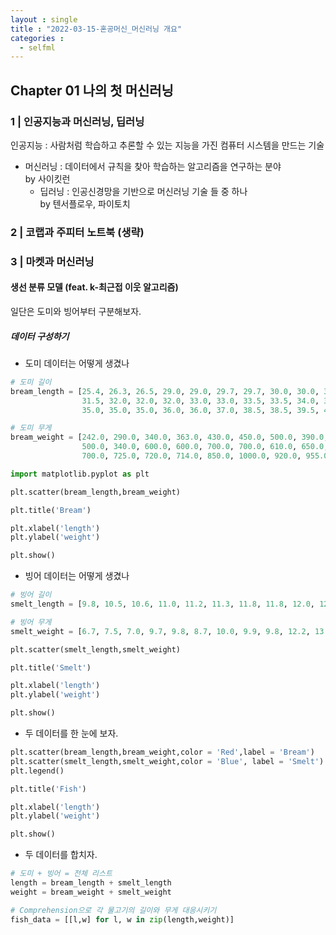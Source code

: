 ```yaml
---
layout : single
title : "2022-03-15-혼공머신_머신러닝 개요" 
categories : 
  - selfml
---
```


## Chapter 01 나의 첫 머신러닝

### 1 | 인공지능과 머신러닝, 딥러닝

인공지능 : 사람처럼 학습하고 추론할 수 있는 지능을 가진 컴퓨터 시스템을 만드는 기술

* 머신러닝 : 데이터에서 규칙을 찾아 학습하는 알고리즘을 연구하는 분야  
  by 사이킷런
  - 딥러닝 : 인공신경망을 기반으로 머신러닝 기술 들 중 하나  
  by 텐서플로우, 파이토치

### 2 | 코랩과 주피터 노트북 (생략)
### 3 | 마켓과 머신러닝

#### 생선 분류 모델 (feat. k-최근접 이웃 알고리즘)

일단은 도미와 빙어부터 구분해보자.  

##### 데이터 구성하기

- 도미 데이터는 어떻게 생겼나  

```python
# 도미 길이
bream_length = [25.4, 26.3, 26.5, 29.0, 29.0, 29.7, 29.7, 30.0, 30.0, 30.7, 31.0, 31.0, 
                31.5, 32.0, 32.0, 32.0, 33.0, 33.0, 33.5, 33.5, 34.0, 34.0, 34.5, 35.0, 
                35.0, 35.0, 35.0, 36.0, 36.0, 37.0, 38.5, 38.5, 39.5, 41.0, 41.0]

# 도미 무게
bream_weight = [242.0, 290.0, 340.0, 363.0, 430.0, 450.0, 500.0, 390.0, 450.0, 500.0, 475.0, 500.0, 
                500.0, 340.0, 600.0, 600.0, 700.0, 700.0, 610.0, 650.0, 575.0, 685.0, 620.0, 680.0, 
                700.0, 725.0, 720.0, 714.0, 850.0, 1000.0, 920.0, 955.0, 925.0, 975.0, 950.0]

import matplotlib.pyplot as plt

plt.scatter(bream_length,bream_weight)

plt.title('Bream')

plt.xlabel('length')
plt.ylabel('weight')

plt.show()
```

- 빙어 데이터는 어떻게 생겼나  


```python
# 빙어 길이
smelt_length = [9.8, 10.5, 10.6, 11.0, 11.2, 11.3, 11.8, 11.8, 12.0, 12.2, 12.4, 13.0, 14.3, 15.0]

# 빙어 무게
smelt_weight = [6.7, 7.5, 7.0, 9.7, 9.8, 8.7, 10.0, 9.9, 9.8, 12.2, 13.4, 12.2, 19.7, 19.9]

plt.scatter(smelt_length,smelt_weight)

plt.title('Smelt')

plt.xlabel('length')
plt.ylabel('weight')

plt.show()
```

- 두 데이터를 한 눈에 보자.  


```python
plt.scatter(bream_length,bream_weight,color = 'Red',label = 'Bream')
plt.scatter(smelt_length,smelt_weight,color = 'Blue', label = 'Smelt')
plt.legend()

plt.title('Fish')

plt.xlabel('length')
plt.ylabel('weight')

plt.show()
```


- 두 데이터를 합치자.  

```python
# 도미 + 빙어 = 전체 리스트
length = bream_length + smelt_length
weight = bream_weight + smelt_weight

# Comprehension으로 각 물고기의 길이와 무게 대응시키기
fish_data = [[l,w] for l, w in zip(length,weight)]
```

